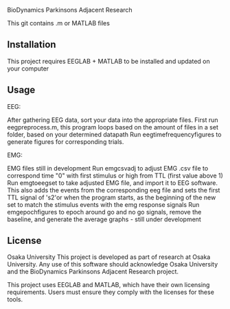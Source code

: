BioDynamics Parkinsons Adjacent Research

This git contains .m or MATLAB files

## Installation
This project requires EEGLAB + MATLAB to be installed and updated on your computer

## Usage
EEG:

After gathering EEG data, sort your data into the appropriate files. 
First run eegpreprocess.m, this program loops based on the amount of files in a set folder, based on your determined datapath
Run eegtimefrequencyfigures to generate figures for corresponding trials.

EMG:

EMG files still in development
Run emgcsvadj to adjust EMG .csv file to correspond time "0" with first stimulus or high from TTL (first value above 1)
Run emgtoeegset to take adjusted EMG file, and import it to EEG software. This also adds the events from the corresponding 
  eeg file and sets the first TTL signal of 's2'or when the program starts, as the beginning of the new set to match the
  stimulus events with the emg response signals
Run emgepochfigures to epoch around go and no go signals, remove the baseline, and generate the average graphs - still under development


## License
Osaka University
This project is developed as part of research at Osaka University. 
Any use of this software should acknowledge Osaka University and the BioDynamics Parkinsons Adjacent Research project.

This project uses EEGLAB and MATLAB, which have their own licensing requirements. Users must ensure they comply with the licenses for these tools.
